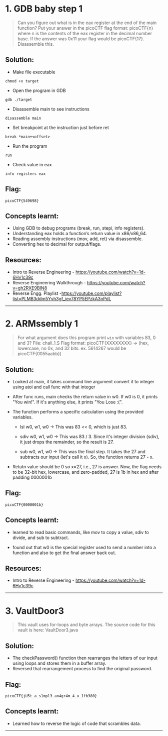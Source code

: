 # 1. GDB baby step 1
> Can you figure out what is in the eax register at the end of the main function? Put your answer in the picoCTF flag format: picoCTF{n} where n is the contents of the eax register in the decimal number base. If the answer was 0x11 your flag would be picoCTF{17}. Disassemble this.
## Solution:

- Make file executable
```
chmod +x target
```
- Open the program in GDB
```
gdb ./target
```
- Disassemble main to see instructions
```
disassemble main

```
- Set breakpoint at the instruction just before ret
```
break *main+<offset>

```
- Run the program
```
run
```
- Check value in eax
```
info registers eax
```

## Flag:

```
picoCTF{549698}
```

## Concepts learnt:

- Using GDB to debug programs (break, run, stepi, info registers).
- Understanding eax holds a function’s return value in x86/x86_64.
- Reading assembly instructions (mov, add, ret) via disassemble.
- Converting hex to decimal for output/flags.


## Resources:

- Intro to Reverse Engineering - https://youtube.com/watch?v=1d-6Hv1c39c
- Reverse Engineering Walkthrough - https://youtube.com/watch?v=gh2RXE9BIN8
- Reverse Engg. Playlist -https://youtube.com/playlist?list=PLMB3ddm5Yvh3gf_iev78YP5EPzkA3nPdL


***

# 2. ARMssembly 1
> For what argument does this program print `win` with variables 83, 0 and 3? File: chall_1.S Flag format: picoCTF{XXXXXXXX} -> (hex, lowercase, no 0x, and 32 bits. ex. 5614267 would be picoCTF{0055aabb})

## Solution:
- Looked at main, it takes command line argument convert it to integer using atoi and call func with that integer
- After func runs, main checks the return value in w0. If w0 is 0, it prints "You win!". If it's anything else, it prints "You Lose :(".
- The function performs a specific calculation using the provided variables.
   -  lsl w0, w1, w0 → This was 83 << 0, which is just 83.

   -  sdiv w0, w1, w0 → This was 83 / 3. Since it's integer division (sdiv), it just drops the remainder, so the result is 27.

   -  sub w0, w1, w0 → This was the final step. It takes the 27 and subtracts our input (let's call it x). So, the function returns 27 - x.
   
- Retutn  value should be 0 so x=27, i.e., 27 is answer. Now, the flag needs to be 32-bit hex, lowercase, and zero-padded, 27 is 1b in hex and after padding 0000001b
    

## Flag:

```
picoCTF{0000001b}
```

## Concepts learnt:

- learned to read basic commands, like mov to copy a value, sdiv to divide, and sub to subtract.

- found out that w0 is the special register used to send a number into a function and also to get the final answer back out.


## Resources:

- Intro to Reverse Engineering - https://youtube.com/watch?v=1d-6Hv1c39c

***

# 3. VaultDoor3
> This vault uses for-loops and byte arrays. The source code for this vault is here: VaultDoor3.java

## Solution:
- The checkPassword() function then rearranges the letters of our input using loops and stores them in a buffer array.
- Reversed that rearrangement process to find the original password.

## Flag:

```
picoCTF{jU5t_a_s1mpl3_an4gr4m_4_u_1fb380}

```

## Concepts learnt:

- Learned how to reverse the logic of code that scrambles data.

***
